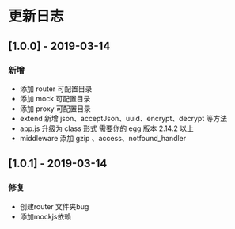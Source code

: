 # 更新日志

## [1.0.0] - 2019-03-14
### 新增
* 添加 router 可配置目录
* 添加 mock 可配置目录
* 添加 proxy 可配置目录
* extend 新增 json、acceptJson、uuid、encrypt、decrypt 等方法
* app.js 升级为 class 形式 需要你的 egg 版本 2.14.2 以上
* middleware 添加 gzip 、access、notfound_handler

## [1.0.1] - 2019-03-14
### 修复
* 创建router 文件夹bug
* 添加mockjs依赖

